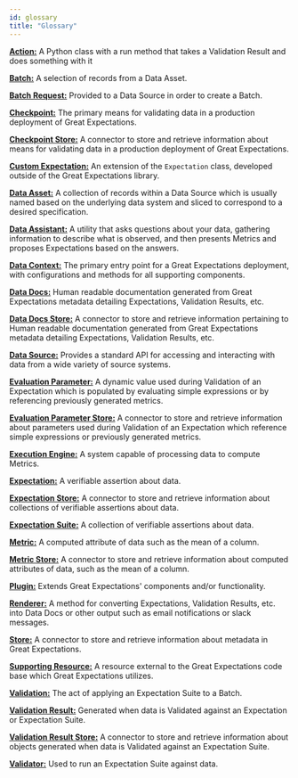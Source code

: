 ```yaml
---
id: glossary
title: "Glossary"
---
```


[**Action:**](/docs/reference/learn/terms/action.md) A Python class with a run method that takes a Validation Result and does something with it

[**Batch:**](/docs/reference/learn/terms/batch.md) A selection of records from a Data Asset.

[**Batch Request:**](/docs/reference/learn/terms/batch_request.md) Provided to a Data Source in order to create a Batch.

[**Checkpoint:**](/docs/reference/learn/terms/checkpoint.md) The primary means for validating data in a production deployment of Great Expectations.

[**Checkpoint Store:**](/docs/reference/learn/terms/checkpoint_store.md) A connector to store and retrieve information about means for validating data in a production deployment of Great Expectations.

[**Custom Expectation:**](/docs/reference/learn/terms/custom_expectation.md) An extension of the `Expectation` class, developed outside of the Great Expectations library.

[**Data Asset:**](/docs/reference/learn/terms/data_asset.md) A collection of records within a Data Source which is usually named based on the underlying data system and sliced to correspond to a desired specification.

[**Data Assistant:**](/docs/reference/learn/terms/data_assistant.md) A utility that asks questions about your data, gathering information to describe what is observed, and then presents Metrics and proposes Expectations based on the answers.

[**Data Context:**](/docs/reference/learn/terms/data_context.md) The primary entry point for a Great Expectations deployment, with configurations and methods for all supporting components.

[**Data Docs:**](/docs/reference/learn/terms/data_docs.md) Human readable documentation generated from Great Expectations metadata detailing Expectations, Validation Results, etc.

[**Data Docs Store:**](/docs/reference/learn/terms/data_docs_store.md) A connector to store and retrieve information pertaining to Human readable documentation generated from Great Expectations metadata detailing Expectations, Validation Results, etc.

[**Data Source:**](/docs/reference/learn/terms/datasource.md) Provides a standard API for accessing and interacting with data from a wide variety of source systems.

[**Evaluation Parameter:**](/docs/reference/learn/terms/evaluation_parameter.md) A dynamic value used during Validation of an Expectation which is populated by evaluating simple expressions or by referencing previously generated metrics.

[**Evaluation Parameter Store:**](/docs/reference/learn/terms/evaluation_parameter_store.md) A connector to store and retrieve information about parameters used during Validation of an Expectation which reference simple expressions or previously generated metrics.

[**Execution Engine:**](/docs/reference/learn/terms/execution_engine.md) A system capable of processing data to compute Metrics.

[**Expectation:**](/docs/reference/learn/terms/expectation.md) A verifiable assertion about data.

[**Expectation Store:**](/docs/reference/learn/terms/expectation_store.md) A connector to store and retrieve information about collections of verifiable assertions about data.

[**Expectation Suite:**](/docs/reference/learn/terms/expectation_suite.md) A collection of verifiable assertions about data.

[**Metric:**](/docs/reference/learn/terms/metric.md) A computed attribute of data such as the mean of a column.

[**Metric Store:**](/docs/reference/learn/terms/metric_store.md) A connector to store and retrieve information about computed attributes of data, such as the mean of a column.

[**Plugin:**](/docs/reference/learn/terms/plugin.md) Extends Great Expectations' components and/or functionality.

[**Renderer:**](/docs/reference/learn/terms/renderer.md) A method for converting Expectations, Validation Results, etc. into Data Docs or other output such as email notifications or slack messages.

[**Store:**](/docs/reference/learn/terms/store.md) A connector to store and retrieve information about metadata in Great Expectations.

[**Supporting Resource:**](/docs/reference/learn/terms/supporting_resource.md) A resource external to the Great Expectations code base which Great Expectations utilizes.

[**Validation:**](/docs/oss/guides/validation/validate_data_overview.md) The act of applying an Expectation Suite to a Batch.

[**Validation Result:**](/docs/reference/learn/terms/validation_result.md) Generated when data is Validated against an Expectation or Expectation Suite.

[**Validation Result Store:**](/docs/reference/learn/terms/validation_result_store.md) A connector to store and retrieve information about objects generated when data is Validated against an Expectation Suite.

[**Validator:**](/docs/reference/learn/terms/validator.md) Used to run an Expectation Suite against data.


